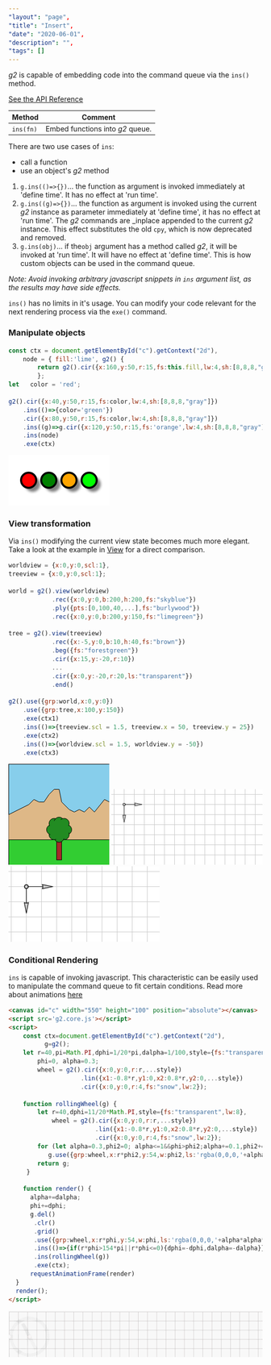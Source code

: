 ```yaml
---
"layout": "page",
"title": "Insert",
"date": "2020-06-01",
"description": "",
"tags": []
---
```



_g2_ is capable of embedding code into the command queue via the `ins()` method.

[See the API Reference](https://github.com/goessner/g2/blob/master/docs/api/g2.core.md#g2+ins)

Method | Comment
-------- |-------
`ins(fn)` | Embed functions into _g2_ queue.

There are two use cases of `ins`:
* call a function
* use an object's _g2_ method

1. `g.ins(()=>{})`... the function as argument is invoked immediately at 'define time'.
    It has no effect at 'run time'.
2.  `g.ins((g)=>{})`... the function as argument is invoked using the current _g2_ instance as parameter immediately at 'define time', it has no effect at 'run time'.
The _g2_ commands are _inplace appended to the current _g2_ instance.
This effect substitutes the old `cpy`, which is now deprecated and removed.
3. `g.ins(obj)`... if the`obj` argument has a method called _g2_, it will be invoked at 'run time'. It will have no effect at 'define time'. This is how custom objects can be used in the command queue.

_Note: Avoid invoking arbitrary javascript snippets in `ins` argument list, as the results may have side effects._

`ins()` has no limits in it's usage. You can modify your code relevant for the next rendering process via the `exe()` command.

### Manipulate objects

```javascript
const ctx = document.getElementById("c").getContext("2d"),
    node = { fill:'lime', g2() {
        return g2().cir({x:160,y:50,r:15,fs:this.fill,lw:4,sh:[8,8,8,"gray"]})}
        };
let   color = 'red';

g2().cir({x:40,y:50,r:15,fs:color,lw:4,sh:[8,8,8,"gray"]})
    .ins(()=>{color='green'})
    .cir({x:80,y:50,r:15,fs:color,lw:4,sh:[8,8,8,"gray"]})
    .ins((g)=>g.cir({x:120,y:50,r:15,fs:'orange',lw:4,sh:[8,8,8,"gray"]}))
    .ins(node)
    .exe(ctx)
```
![circles](img/circles.png)

### View transformation

Via `ins()` modifying the current view state becomes much more elegant.
Take a look at the example in [View](./view) for a direct comparison.

```javascript
worldview = {x:0,y:0,scl:1},
treeview = {x:0,y:0,scl:1};

world = g2().view(worldview)
            .rec({x:0,y:0,b:200,h:200,fs:"skyblue"})
            .ply({pts:[0,100,40,...],fs:"burlywood"})
            .rec({x:0,y:0,b:200,y:150,fs:"limegreen"})

tree = g2().view(treeview)
            .rec({x:-5,y:0,b:10,h:40,fs:"brown"})
            .beg({fs:"forestgreen"})
            .cir({x:15,y:-20,r:10})
            ...
            .cir({x:0,y:-20,r:20,ls:"transparent"})
            .end()

g2().use({grp:world,x:0,y:0})
    .use({grp:tree,x:100,y:150})
    .exe(ctx1)
    .ins(()=>{treeview.scl = 1.5, treeview.x = 50, treeview.y = 25})
    .exe(ctx2)
    .ins(()=>{worldview.scl = 1.5, worldview.y = -50})
    .exe(ctx3)
```
![view-1](img/view-1.png) ![view-2](img/view-2.png) ![view-3](img/view-3.png)

### Conditional Rendering

`ins` is capable of invoking javascript. This characteristic can be easily used to manipulate the command queue to fit certain conditions. Read more about animations [here](https://github.com/goessner/g2/wiki/animation)

```html
<canvas id="c" width="550" height="100" position="absolute"></canvas>
<script src='g2.core.js'></script>
<script>
    const ctx=document.getElementById("c").getContext("2d"),
          g=g2();
    let r=40,pi=Math.PI,dphi=1/20*pi,dalpha=1/100,style={fs:"transparent",lw:8},
        phi=0, alpha=0.3;
        wheel = g2().cir({x:0,y:0,r:r,...style})
                    .lin({x1:-0.8*r,y1:0,x2:0.8*r,y2:0,...style})
                    .cir({x:0,y:0,r:4,fs:"snow",lw:2});

    function rollingWheel(g) {
        let r=40,dphi=11/20*Math.PI,style={fs:"transparent",lw:8},
            wheel = g2().cir({x:0,y:0,r:r,...style})
                        .lin({x1:-0.8*r,y1:0,x2:0.8*r,y2:0,...style})
                        .cir({x:0,y:0,r:4,fs:"snow",lw:2});
        for (let alpha=0.3,phi2=0; alpha<=1&&phi>phi2;alpha+=0.1,phi2+=dphi)
           g.use({grp:wheel,x:r*phi2,y:54,w:phi2,ls:'rgba(0,0,0,'+alpha*alpha*alpha+')'});
        return g;
     }

    function render() {
      alpha+=dalpha;
      phi+=dphi;
      g.del()
       .clr()
       .grid()
       .use({grp:wheel,x:r*phi,y:54,w:phi,ls:'rgba(0,0,0,'+alpha*alpha*alpha+')'})
       .ins(()=>{if(r*phi>154*pi||r*phi<=0){dphi=-dphi,dalpha=-dalpha}})
       .ins(rollingWheel(g))
       .exe(ctx);
      requestAnimationFrame(render)
  }
  render();
</script>
```
![insert_anim](img/insert_anim.gif)